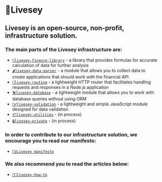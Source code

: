 # 🌱Livesey

<!--

**Here are some ideas to get you started:**

🙋‍♀️ A short introduction - what is your organization all about?
🌈 Contribution guidelines - how can the community get involved?
👩‍💻 Useful resources - where can the community find your docs? Is there anything else the community should know?
🍿 Fun facts - what does your team eat for breakfast?
🧙 Remember, you can do mighty things with the power of [Markdown](https://docs.github.com/github/writing-on-github/getting-started-with-writing-and-formatting-on-github/basic-writing-and-formatting-syntax)
-->
## Livesey is an open-source, non-profit, infrastructure solution. 
### The main parts of the Livesey infrastructure are:
* [`🧪livesey-finance-library`](https://github.com/livesey-finance/livsey-finance-library.git) - a library that provides formulas for accurate calculation of data for further analysis
* [`🌶️livesey-data-parser`](https://github.com/livesey-finance/livesey-data-parser.git) - a module that allows you to collect data to create applications that should work with the financial API
* [`🔧livesey-routing`](https://github.com/livesey-finance/livesey-routing.git) - a lightweight HTTP router that facilitates handling requests and responses in a Node.js application
* [`🛠️livesey-database`](https://github.com/livesey-finance/livesey-database.git) - a lightweight module that allows you to work with database queries without using ORM
* [`🧙‍♂️livesey-validation`](https://github.com/livesey-finance/livesey-validation.git) - a lightweight and simple JavaScript module designed for data validation
* [`📦livesey-utilities`](https://github.com/livesey-finance/livesey-utilities.git) - (in process)
* [`🔒livesey-private`](https://github.com/livesey-finance/livesey-private.git) - (in process)

### In order to contribute to our infrastructure solution, we encourage you to read our manifesto:
* [`👮‍♀️Livesey manifesto`](https://github.com/livesey-finance/.github/blob/main/manifesto.md)

### We also recommend you to read the articles below:
* [`👩‍🏫livesey-how-to`](https://github.com/livesey-finance/livesey-how-to.git)
